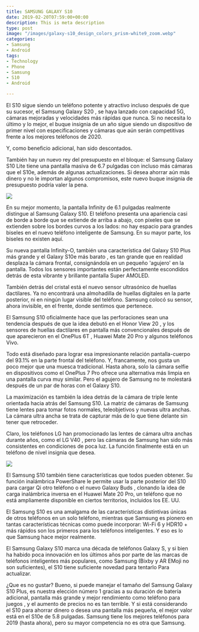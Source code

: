 ```yaml
---
title: SAMSUNG GALAXY S10
date: 2019-02-20T07:59:00+00:00
description: This is meta description
type: post
image: "/images/galaxy-s10_design_colors_prism-white9_zoom.webp"
categories:
- Samsung
- Android
tags:
- Technology
- Phone
- Samsung
- S10
- Android

---
```

El S10 sigue siendo un teléfono potente y atractivo incluso después de que su sucesor, el Samsung Galaxy S20 , se haya lanzado con capacidad 5G, cámaras mejoradas y velocidades más rápidas que nunca. Si no necesita lo último y lo mejor, el buque insignia de un año sigue siendo un dispositivo de primer nivel con especificaciones y cámaras que aún serán competitivas frente a los mejores teléfonos de 2020. 

Y, como beneficio adicional, han sido descontados.

También hay un nuevo rey del presupuesto en el bloque: el Samsung Galaxy S10 Lite tiene una pantalla masiva de 6.7 pulgadas con incluso más cámaras que el S10e, además de algunas actualizaciones. Si desea ahorrar aún más dinero y no le importan algunos compromisos, este nuevo buque insignia de presupuesto podría valer la pena.

![](https://images.samsung.com/is/image/samsung/p5/cl/smartphones/galaxy-s10/design/galaxy-s10_design_dimension_screen.png)

En su mejor momento, la pantalla Infinity de 6.1 pulgadas realmente distingue al Samsung Galaxy S10. El teléfono presenta una apariencia casi de borde a borde que se extiende de arriba a abajo, con píxeles que se extienden sobre los bordes curvos a los lados: no hay espacio para grandes biseles en el nuevo teléfono inteligente de Samsung. En su mayor parte, los biseles no existen aquí.

Su nueva pantalla Infinity-O, también una característica del Galaxy S10 Plus más grande y el Galaxy S10e más barato , es tan grande que en realidad desplaza la cámara frontal, consignándola en un pequeño 'agujero' en la pantalla. Todos los sensores importantes están perfectamente escondidos detrás de esta vibrante y brillante pantalla Super AMOLED.

También detrás del cristal está el nuevo sensor ultrasónico de huellas dactilares. Ya no encontrará una almohadilla de huellas digitales en la parte posterior, ni en ningún lugar visible del teléfono. Samsung colocó su sensor, ahora invisible, en el frente, donde sentimos que pertenece.

El Samsung S10 oficialmente hace que las perforaciones sean una tendencia después de que la idea debutó en el Honor View 20 , y los sensores de huellas dactilares en pantalla más convencionales después de que aparecieron en el OnePlus 6T , Huawei Mate 20 Pro y algunos teléfonos Vivo. 

Todo está diseñado para lograr esa impresionante relación pantalla-cuerpo del 93.1% en la parte frontal del teléfono. Y, francamente, nos gusta un poco mejor que una muesca tradicional. Hasta ahora, solo la cámara selfie en dispositivos como el OnePlus 7 Pro ofrece una alternativa más limpia en una pantalla curva muy similar. Pero el agujero de Samsung no te molestará después de un par de horas con el Galaxy S10.

La maximización es también la idea detrás de la cámara de triple lente orientada hacia atrás del Samsung S10. La matriz de cámaras de Samsung tiene lentes para tomar fotos normales, teleobjetivos y nuevas ultra anchas. La cámara ultra ancha se trata de capturar más de lo que tiene delante sin tener que retroceder.

Claro, los teléfonos LG han promocionado las lentes de cámara ultra anchas durante años, como el LG V40 , pero las cámaras de Samsung han sido más consistentes en condiciones de poca luz. La función finalmente está en un teléfono de nivel insignia que desea.

![](https://images.samsung.com/cl/smartphones/galaxy-s10/images/galaxy-s10_highlight_acc_l.jpg)

El Samsung S10 también tiene características que todos pueden obtener. Su función inalámbrica PowerShare le permite usar la parte posterior del S10 para cargar Qi otro teléfono o el nuevo Galaxy Buds , clonando la idea de carga inalámbrica inversa en el Huawei Mate 20 Pro, un teléfono que no está ampliamente disponible en ciertos territorios, incluidos los EE. UU.

El Samsung S10 es una amalgama de las características distintivas únicas de otros teléfonos en un solo teléfono, mientras que Samsung es pionero en tantas características técnicas como puede incorporar: Wi-Fi 6 y HDR10 + más rápidos son los primeros para los teléfonos inteligentes. Y eso es lo que Samsung hace mejor realmente. 

El Samsung Galaxy S10 marca una década de teléfonos Galaxy S, y si bien ha habido poca innovación en los últimos años por parte de las marcas de teléfonos inteligentes más populares, como Samsung (Bixby y AR EMoji no son suficientes), el S10 tiene suficiente novedad para tentarlo Para actualizar.

¿Que es no gustar? Bueno, si puede manejar el tamaño del Samsung Galaxy S10 Plus, es nuestra elección número 1 gracias a su duración de batería adicional, pantalla más grande y mejor rendimiento como teléfono para juegos , y el aumento de precios no es tan terrible. Y si está considerando el S10 para ahorrar dinero o desea una pantalla más pequeña, el mejor valor está en el S10e de 5.8 pulgadas. Samsung tiene los mejores teléfonos para 2019 (hasta ahora), pero su mayor competencia no es otra que Samsung.